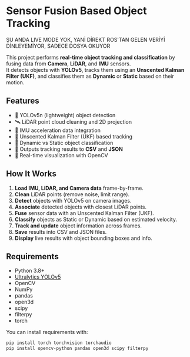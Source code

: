 # Sensor Fusion Based Object Tracking

ŞU ANDA LIVE MODE YOK, YANİ DİREKT ROS'TAN GELEN VERİYİ DİNLEYEMİYOR, SADECE DOSYA OKUYOR


This project performs **real-time object tracking and classification** by fusing data from **Camera**, **LiDAR**, and **IMU** sensors.  
It detects objects with **YOLOv5**, tracks them using an **Unscented Kalman Filter (UKF)**, and classifies them as **Dynamic** or **Static** based on their motion.

## Features

- 🚗 YOLOv5n (lightweight) object detection
- 🛰️ LiDAR point cloud cleaning and 2D projection
- 🧭 IMU acceleration data integration
- 🔵 Unscented Kalman Filter (UKF) based tracking
- 🔴 Dynamic vs Static object classification
- 📄 Outputs tracking results to **CSV** and **JSON**
- 🎥 Real-time visualization with OpenCV


## How It Works

1. **Load IMU, LiDAR, and Camera data** frame-by-frame.
2. **Clean** LiDAR points (remove noise, limit range).
3. **Detect** objects with YOLOv5 on camera images.
4. **Associate** detected objects with closest LiDAR points.
5. **Fuse** sensor data with an Unscented Kalman Filter (UKF).
6. **Classify** objects as Static or Dynamic based on estimated velocity.
7. **Track and update** object information across frames.
8. **Save** results into CSV and JSON files.
9. **Display** live results with object bounding boxes and info.

## Requirements

- Python 3.8+
- [Ultralytics YOLOv5](https://github.com/ultralytics/yolov5)
- OpenCV
- NumPy
- pandas
- open3d
- scipy
- filterpy
- torch

You can install requirements with:

```bash
pip install torch torchvision torchaudio
pip install opencv-python pandas open3d scipy filterpy
